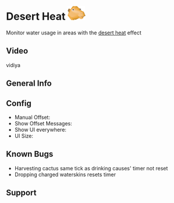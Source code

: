 # Desert Heat ![](icon.png)
Monitor water usage in areas with the [desert heat](https://oldschool.runescape.wiki/w/Desert_heat) effect


## Video

vidiya

## General Info


## Config
- Manual Offset: 
- Show Offset Messages:
- Show UI everywhere:
- UI Size: 

## Known Bugs
- Harvesting cactus same tick as drinking causes' timer not reset
- Dropping charged waterskins resets timer

## Support
